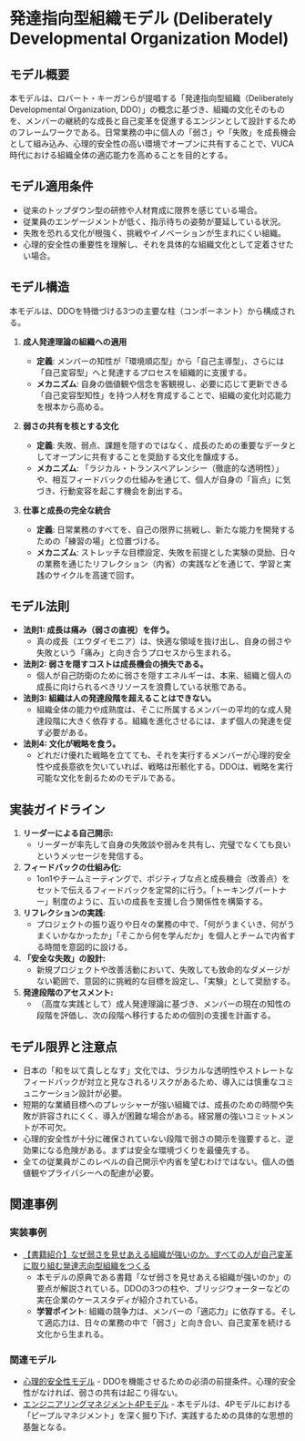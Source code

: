 # 発達指向型組織モデル (Deliberately Developmental Organization Model)

## モデル概要
本モデルは、ロバート・キーガンらが提唱する「発達指向型組織（Deliberately Developmental Organization, DDO）」の概念に基づき、組織の文化そのものを、メンバーの継続的な成長と自己変革を促進するエンジンとして設計するためのフレームワークである。日常業務の中に個人の「弱さ」や「失敗」を成長機会として組み込み、心理的安全性の高い環境でオープンに共有することで、VUCA時代における組織全体の適応能力を高めることを目的とする。

## モデル適用条件
- 従来のトップダウン型の研修や人材育成に限界を感じている場合。
- 従業員のエンゲージメントが低く、指示待ちの姿勢が蔓延している状況。
- 失敗を恐れる文化が根強く、挑戦やイノベーションが生まれにくい組織。
- 心理的安全性の重要性を理解し、それを具体的な組織文化として定着させたい場合。

## モデル構造
本モデルは、DDOを特徴づける3つの主要な柱（コンポーネント）から構成される。

1.  **成人発達理論の組織への適用**
    -   **定義**: メンバーの知性が「環境順応型」から「自己主導型」、さらには「自己変容型」へと発達するプロセスを組織的に支援する。
    -   **メカニズム**: 自身の価値観や信念を客観視し、必要に応じて更新できる「自己変容型知性」を持つ人材を育成することで、組織の変化対応能力を根本から高める。

2.  **弱さの共有を核とする文化**
    -   **定義**: 失敗、弱点、課題を隠すのではなく、成長のための重要なデータとしてオープンに共有することを奨励する文化を醸成する。
    -   **メカニズム**: 「ラジカル・トランスペアレンシー（徹底的な透明性）」や、相互フィードバックの仕組みを通じて、個人が自身の「盲点」に気づき、行動変容を起こす機会を創出する。

3.  **仕事と成長の完全な統合**
    -   **定義**: 日常業務のすべてを、自己の限界に挑戦し、新たな能力を開発するための「練習の場」と位置づける。
    -   **メカニズム**: ストレッチな目標設定、失敗を前提とした実験の奨励、日々の業務を通じたリフレクション（内省）の実践などを通じて、学習と実践のサイクルを高速で回す。

## モデル法則
- **法則1: 成長は痛み（弱さの直視）を伴う。**
  -   真の成長（エウダイモニア）は、快適な領域を抜け出し、自身の弱さや失敗という「痛み」と向き合うプロセスから生まれる。
- **法則2: 弱さを隠すコストは成長機会の損失である。**
  -   個人が自己防衛のために弱さを隠すエネルギーは、本来、組織と個人の成長に向けられるべきリソースを浪費している状態である。
- **法則3: 組織は人の発達段階を超えることはできない。**
  -   組織全体の能力や成熟度は、そこに所属するメンバーの平均的な成人発達段階に大きく依存する。組織を進化させるには、まず個人の発達を促す必要がある。
- **法則4: 文化が戦略を食う。**
  -   どれだけ優れた戦略を立てても、それを実行するメンバーが心理的安全性や成長意欲を欠いていれば、戦略は形骸化する。DDOは、戦略を実行可能な文化を創るためのモデルである。

## 実装ガイドライン
1.  **リーダーによる自己開示:**
    -   リーダーが率先して自身の失敗談や弱みを共有し、完璧でなくても良いというメッセージを発信する。
2.  **フィードバックの仕組み化:**
    -   1on1やチームミーティングで、ポジティブな点と成長機会（改善点）をセットで伝えるフィードバックを定常的に行う。「トーキングパートナー」制度のように、互いの成長を支援し合う関係性を構築する。
3.  **リフレクションの実践:**
    -   プロジェクトの振り返りや日々の業務の中で、「何がうまくいき、何がうまくいかなかったか」「そこから何を学んだか」を個人とチームで内省する時間を意図的に設ける。
4.  **「安全な失敗」の設計:**
    -   新規プロジェクトや改善活動において、失敗しても致命的なダメージがない範囲で、意図的に挑戦的な目標を設定し、「実験」として奨励する。
5.  **発達段階のアセスメント:**
    -   （高度な実践として）成人発達理論に基づき、メンバーの現在の知性の段階を評価し、次の段階へ移行するための個別の支援を計画する。

## モデル限界と注意点
- 日本の「和を以て貴しとなす」文化では、ラジカルな透明性やストレートなフィードバックが対立と見なされるリスクがあるため、導入には慎重なコミュニケーション設計が必要。
- 短期的な業績目標へのプレッシャーが強い組織では、成長のための時間や失敗が許容されにくく、導入が困難な場合がある。経営層の強いコミットメントが不可欠。
- 心理的安全性が十分に確保されていない段階で弱さの開示を強要すると、逆効果になる危険がある。まずは安全な環境づくりを最優先する。
- 全ての従業員がこのレベルの自己開示や内省を望むわけではない。個人の価値観やプライバシーへの配慮が必要。

## 関連事例

### 実装事例
- [【書籍紹介】なぜ弱さを見せあえる組織が強いのか。すべての人が自己変革に取り組む発達志向型組織をつくる](https://note.com/motohiro0215/n/n1fb8a992c725)
  -   本モデルの原典である書籍「なぜ弱さを見せあえる組織が強いのか」の要点が解説されている。DDOの3つの柱や、ブリッジウォーターなどの実在企業のケーススタディが紹介されている。
  -   **学習ポイント**: 組織の競争力は、メンバーの「適応力」に依存する。そして適応力は、日々の業務の中で「弱さ」と向き合い、自己変革を続ける文化から生まれる。

### 関連モデル
- [心理的安全性モデル](https://www.google.com/search?q=psychological+safety+amy+edmondson) - DDOを機能させるための必須の前提条件。心理的安全性がなければ、弱さの共有は起こり得ない。
- [エンジニアリングマネジメント4Pモデル](./エンジニアリングマネジメント4Pモデル.md) - 本モデルは、4Pモデルにおける「ピープルマネジメント」を深く掘り下げ、実践するための具体的な思想的基盤となる。
